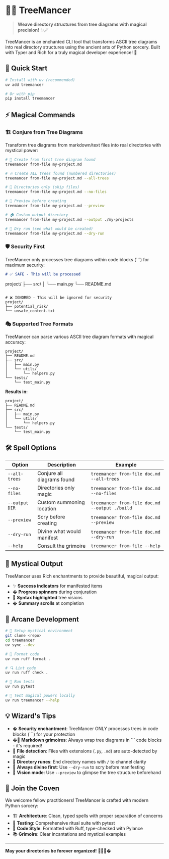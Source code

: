 # 🧙‍♂️ TreeMancer

> **Weave directory structures from tree diagrams with magical precision!** ✨🪄

TreeMancer is an enchanted CLI tool that transforms ASCII tree diagrams into real directory structures using the ancient arts of Python sorcery. Built with Typer and Rich for a truly magical developer experience! 🌟

## 🎯 Quick Start

```bash
# Install with uv (recommended)
uv add treemancer

# Or with pip  
pip install treemancer
```

## ⚡ Magical Commands

### 🏗️ Conjure from Tree Diagrams

Transform tree diagrams from markdown/text files into real directories with mystical power:

```bash
# 🎯 Create from first tree diagram found
treemancer from-file my-project.md

# 🔥 Create ALL trees found (numbered directories)  
treemancer from-file my-project.md --all-trees

# 📁 Directories only (skip files)
treemancer from-file my-project.md --no-files

# 🎨 Preview before creating
treemancer from-file my-project.md --preview

# 🏠 Custom output directory
treemancer from-file my-project.md --output ./my-projects

# 🧪 Dry run (see what would be created)
treemancer from-file my-project.md --dry-run
```

### 🛡️ Security First

TreeMancer only processes tree diagrams within code blocks (```) for maximum security:

```markdown
# ✅ SAFE - This will be processed
```
project/
├── src/
│   └── main.py
└── README.md
```

# ❌ IGNORED - This will be ignored for security
project/
├── potential_risk/
└── unsafe_content.txt
```

### 🎭 Supported Tree Formats

TreeMancer can parse various ASCII tree diagram formats with magical accuracy:

```
project/
├── README.md
├── src/
│   ├── main.py
│   └── utils/
│       └── helpers.py
└── tests/
    └── test_main.py
```

**Results in:**
```
project/
├── README.md
├── src/
│   ├── main.py  
│   └── utils/
│       └── helpers.py
└── tests/
    └── test_main.py
```

## 🛠️ Spell Options

| Option | Description | Example |
|--------|-------------|---------|
| `--all-trees` | Conjure all diagrams found | `treemancer from-file doc.md --all-trees` |
| `--no-files` | Directories only magic | `treemancer from-file doc.md --no-files` |
| `--output DIR` | Custom summoning location | `treemancer from-file doc.md --output ./build` |
| `--preview` | Scry before creating | `treemancer from-file doc.md --preview` |
| `--dry-run` | Divine what would manifest | `treemancer from-file doc.md --dry-run` |
| `--help` | Consult the grimoire | `treemancer from-file --help` |

## 🎪 Mystical Output

TreeMancer uses Rich enchantments to provide beautiful, magical output:
- ✨ **Success indicators** for manifested items
- � **Progress spinners** during conjuration
- 🌈 **Syntax highlighted** tree visions  
- � **Summary scrolls** at completion

## 🧪 Arcane Development

```bash
# 🔧 Setup mystical environment
git clone <repo>
cd treemancer
uv sync --dev

# 🎨 Format code  
uv run ruff format .

# 🔍 Lint code
uv run ruff check .

# 🧪 Run tests
uv run pytest

# 🚀 Test magical powers locally
uv run treemancer --help
```

## 💡 Wizard's Tips

- �️ **Security enchantment**: TreeMancer ONLY processes trees in code blocks (```) for your protection
- �💾 **Markdown grimoires**: Always wrap tree diagrams in ``` code blocks - it's required!
- 🎯 **File detection**: Files with extensions (`.py`, `.md`) are auto-detected by magic
- 📁 **Directory runes**: End directory names with `/` to channel clarity  
- 🧪 **Always divine first**: Use `--dry-run` to scry before manifesting
- 🔮 **Vision mode**: Use `--preview` to glimpse the tree structure beforehand

## 🤝 Join the Coven

We welcome fellow practitioners! TreeMancer is crafted with modern Python sorcery:

- 🏗️ **Architecture**: Clean, typed spells with proper separation of concerns
- 🧪 **Testing**: Comprehensive ritual suite with pytest
- 🎨 **Code Style**: Formatted with Ruff, type-checked with Pylance
- 📚 **Grimoire**: Clear incantations and mystical examples

---

**May your directories be forever organized!** 🧙‍♂️✨�